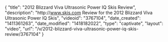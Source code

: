 {
    "title": "2012 Blizzard Viva Ultrasonic Power IQ Skis Review",
    "description": "http:\/\/www.skis.com Review for the 2012 Blizzard Viva Ultrasonic Power IQ Skis",
    "videoid": "3767104",
    "date_created": "1411361263",
    "date_modified": "1418182022",
    "type": "captivate",
    "layout": "video",
    "url": "\/v\/2012-blizzard-viva-ultrasonic-power-iq-skis-review\/3767104"
}